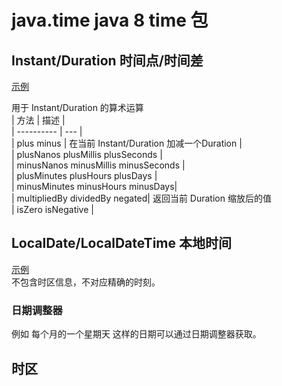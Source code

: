 
# java.time  java 8 time 包

## Instant/Duration 时间点/时间差
[示例](./src/main/java/time/InstantDemo.java)

用于 Instant/Duration 的算术运算   
|    方法    | 描述 |   
| ---------- | ---  |   
| plus minus | 在当前 Instant/Duration 加减一个Duration |  
| plusNanos plusMillis plusSeconds |    
| minusNanos minusMillis minusSeconds |     
| plusMinutes plusHours plusDays |  
| minusMinutes minusHours minusDays|    
| multipliedBy dividedBy negated| 返回当前 Duration 缩放后的值   
| isZero isNegative |

## LocalDate/LocalDateTime 本地时间
[示例](./src/main/java/time/LocalDateDemo.java)    
不包含时区信息，不对应精确的时刻。

### 日期调整器
例如 每个月的一个星期天 这样的日期可以通过日期调整器获取。

## 时区